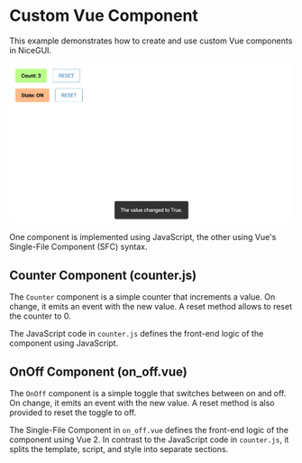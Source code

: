 # Custom Vue Component

This example demonstrates how to create and use custom Vue components in NiceGUI.

![Screenshot](screenshot.webp)

One component is implemented using JavaScript, the other using Vue's Single-File Component (SFC) syntax.

## Counter Component (counter.js)

The `Counter` component is a simple counter that increments a value.
On change, it emits an event with the new value.
A reset method allows to reset the counter to 0.

The JavaScript code in `counter.js` defines the front-end logic of the component using JavaScript.

## OnOff Component (on_off.vue)

The `OnOff` component is a simple toggle that switches between on and off.
On change, it emits an event with the new value.
A reset method is also provided to reset the toggle to off.

The Single-File Component in `on_off.vue` defines the front-end logic of the component using Vue 2.
In contrast to the JavaScript code in `counter.js`, it splits the template, script, and style into separate sections.
